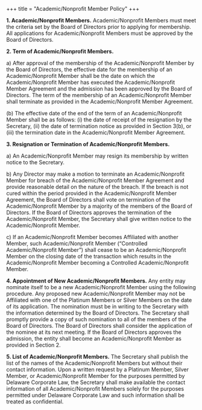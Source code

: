 +++
title = "Academic/Nonprofit Member Policy"
+++

__1.	Academic/Nonprofit Members.__  Academic/Nonprofit Members must meet the criteria set by the Board of Directors prior to applying for membership.  All applications for Academic/Nonprofit Members must be approved by the Board of Directors.

__2.	Term of Academic/Nonprofit Members.__

a) After approval of the membership of the Academic/Nonprofit Member by the Board of Directors, the effective date for the membership of an Academic/Nonprofit Member shall be the date on which the Academic/Nonprofit Member has executed the Academic/Nonprofit Member Agreement and the admission has been approved by the Board of Directors.  The term of the membership of an Academic/Nonprofit Member shall terminate as provided in the Academic/Nonprofit Member Agreement. 

(b) The effective date of the end of the term of an Academic/Nonprofit Member shall be as follows:  (i) the date of receipt of the resignation by the Secretary, (ii) the date of termination notice as provided in Section 3(b), or (iii) the termination date in the Academic/Nonprofit Member Agreement.

__3.	Resignation or Termination of Academic/Nonprofit Members.__

a) An Academic/Nonprofit Member may resign its membership by written notice to the Secretary.

b) Any Director may make a motion to terminate an Academic/Nonprofit Member for breach of the Academic/Nonprofit Member Agreement and provide reasonable detail on the nature of the breach.  If the breach is not cured within the period provided in the Academic/Nonprofit Member Agreement, the Board of Directors shall vote on termination of the Academic/Nonprofit Member by a majority of the members of the Board of Directors.  If the Board of Directors approves the termination of the Academic/Nonprofit Member, the Secretary shall give written notice to the Academic/Nonprofit Member.

c) If an Academic/Nonprofit Member becomes Affiliated with another Member, such Academic/Nonprofit Member (“Controlled Academic/Nonprofit Member”) shall cease to be an Academic/Nonprofit Member on the closing date of the transaction which results in the Academic/Nonprofit Member becoming a Controlled Academic/Nonprofit Member.

__4.	Appointment of New Academic/Nonprofit Members.__  Any entity may nominate itself to be a new Academic/Nonprofit Member using the following procedure.  Any proposed new Academic/Nonprofit Member may not be Affiliated with one of the Platinum Members or Silver Members on the date of its application.  The nomination must be in writing to the Secretary with the information determined by the Board of Directors.  The Secretary shall promptly provide a copy of such nomination to all of the members of the Board of Directors.  The Board of Directors shall consider the application of the nominee at its next meeting.  If the Board of Directors approves the admission, the entity shall become an Academic/Nonprofit Member as provided in Section 2.

__5.	List of Academic/Nonprofit Members.__  The Secretary shall publish the list of the names of the Academic/Nonprofit Members but without their contact information.  Upon a written request by a Platinum Member, Silver Member, or Academic/Nonprofit Member for the purposes permitted by Delaware Corporate Law, the Secretary shall make available the contact information of all Academic/Nonprofit Members solely for the purposes permitted under Delaware Corporate Law and such information shall be treated as confidential.
